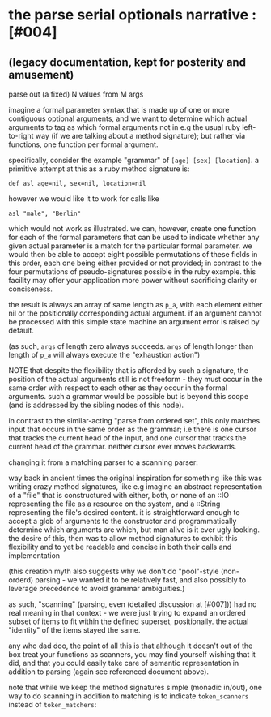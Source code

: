 # the parse serial optionals narrative :[#004]

## (legacy documentation, kept for posterity and amusement)

parse out (a fixed) N values from M args

imagine a formal parameter syntax that is made up of one or more
contiguous optional arguments, and we want to determine which actual
arguments to tag as which formal arguments not in e.g the usual ruby
left-to-right way (if we are talking about a method signature); but
rather via functions, one function per formal argument.

specifically, consider the example "grammar" of `[age] [sex] [location]`.
a primitive attempt at this as a ruby method signature is:

    def asl age=nil, sex=nil, location=nil

however we would like it to work for calls like

    asl "male", "Berlin"

which would not work as illustrated. we can, however, create one
function for each of the formal parameters that can be used to indicate
whether any given actual parameter is a match for the particular
formal parameter. we would then be able to accept eight possible
permutations of these fields in this order, each one being either
provided or not provided; in contrast to the four permutations of
pseudo-signatures possible in the ruby example. this facility may
offer your application more power without sacrificing clarity or
conciseness.

the result is always an array of same length as `p_a`, with each element
either nil or the positionally corresponding actual argument. if an
argument cannot be processed with this simple state machine an argument
error is raised by default.

(as such, `args` of length zero always succeeds. `args` of length longer
than length of `p_a` will always execute the "exhaustion action")

NOTE that despite the flexibility that is afforded by such a signature,
the position of the actual arguments still is not freeform - they must
occur in the same order with respect to each other as they occur in the
formal arguments. such a grammar would be possible but is beyond this
scope (and is addressed by the sibling nodes of this node).

in contrast to the similar-acting "parse from ordered set", this only
matches input that occurs in the same order as the grammar; i.e there
is one cursor that tracks the current head of the input, and one cursor
that tracks the current head of the grammar. neither cursor ever moves
backwards.

changing it from a matching parser to a scanning parser:

way back in ancient times the original inspiration for something like
this was writing crazy method signatures, like e.g imagine an abstract
representation of a "file" that is constructured with either, both, or
none of an ::IO representing the file as a resource on the system, and
a ::String representing the file's desired content. it is
straightforward enough to accept a glob of arguments to the constructor
and programmatically determine which arguments are which, but man alive
is it ever ugly looking. the desire of this, then was to allow method
signatures to exhibit this flexibility and to yet be readable and
concise in both their calls and implementation

(this creation myth also suggests why we don't do "pool"-style (non-
orderd) parsing - we wanted it to be relatively fast, and also possibly
to leverage precedence to avoid grammar ambiguities.)

as such, "scanning" (parsing, even (detailed discussion at [#007])) had
no real meaning in that context - we were just trying to expand an
ordered subset of items to fit within the defined superset, positionally.
the actual "identity" of the items stayed the same.

any who dad doo, the point of all this is that although it doesn't
out of the box treat your functions as scanners, you may find yourself
wishing that it did, and that you could easily take care of semantic
representation in addition to parsing (again see referenced document
above).

note that while we keep the method signatures simple (monadic in/out),
one way to do scanning in addition to matching is to
indicate `token_scanners` instead of `token_matchers`:
